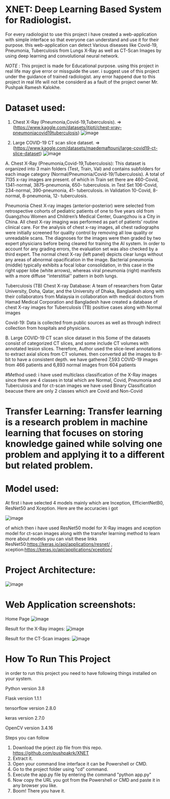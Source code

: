 # XNET: Deep Learning Based System for Radiologist.


For every radiologist to use this project i have created a web-application with simple interface so that everyone can understand and use it for their purpose.
this web-application can detect Various diseases like Covid-19, Pneumonia, Tuberculosis from Lungs X-Ray as well as CT-Scan Images by using deep learning and convolutional neural network.


*NOTE* : This project is made for Educational purpose. using this project in real life may give error or missguide the user. i suggest use of this project under the guidance of trained radiologist. any error happend due to this project in real life will not be considerd as a fault of the project owner Mr. Pushpak Ramesh Kalokhe.


# Dataset used:


1. Chest X-Ray (Pneumonia,Covid-19,Tuberculosis). => (https://www.kaggle.com/datasets/jtiptj/chest-xray-pneumoniacovid19tuberculosis)
![image](https://user-images.githubusercontent.com/93335175/166108488-f53839f7-deb5-422f-884b-c344d8d184b0.png)

3. Large COVID-19 CT scan slice dataset. => (https://www.kaggle.com/datasets/maedemaftouni/large-covid19-ct-slice-dataset)
![image](https://user-images.githubusercontent.com/93335175/166108502-e81f850a-74e6-4091-ae14-74d4c5b48e0e.png)


A. Chest X-Ray (Pneumonia,Covid-19,Tuberculosis):
This dataset is organized into 3 main folders (Test, Train, Val) and contains subfolders for each image category (Normal/Pneumonia/Covid-19/Tuberculosis). A total of 7135 x-ray images are present. of which 
in Train set there are 460-Covid, 1341-normal, 3875-pneumonia, 650- tuberculosis.
in Test Set 106-Covid, 234-normal, 390-pneumonia, 41- tuberculosis.
in Validation 10-Covid, 8-normal, 8-pneumonia, 12- tuberculosis.

Pneumonia Chest X-ray images (anterior-posterior) were selected from retrospective cohorts of pediatric patients of one to five years old from Guangzhou Women and Children’s Medical Center, Guangzhou is a City in China. All chest X-ray imaging was performed as part of patients’ routine clinical care.
For the analysis of chest x-ray images, all chest radiographs were initially screened for quality control by removing all low quality or unreadable scans. The diagnoses for the images were then graded by two expert physicians before being cleared for training the AI system. In order to account for any grading errors, the evaluation set was also checked by a third expert.
The normal chest X-ray (left panel) depicts clear lungs without any areas of abnormal opacification in the image. Bacterial pneumonia (middle) typically exhibits a focal lobar consolidation, in this case in the right upper lobe (white arrows), whereas viral pneumonia (right) manifests with a more diffuse ‘‘interstitial’’ pattern in both lungs.

Tuberculosis (TB) Chest X-ray Database: A team of researchers from Qatar University, Doha, Qatar, and the University of Dhaka, Bangladesh along with their collaborators from Malaysia in collaboration with medical doctors from Hamad Medical Corporation and Bangladesh have created a database of chest X-ray images for Tuberculosis (TB) positive cases along with Normal images

Covid-19: Data is collected from public sources as well as through indirect collection from hospitals and physicians.


B. Large COVID-19 CT scan slice dataset
in this Some of the datasets consist of categorized CT slices, and some include CT volumes with annotated lesion slices. 
Therefore, Author used the slice-level annotations to extract axial slices from CT volumes. then converted all the images to 8-bit to have a consistent depth.
we have gathered 7,593 COVID-19 images from 466 patients and 6,893 normal images from 604 patients


#Method used:
i have used multiclass classification of the X-Ray images since there are 4 classes in total which are Normal, Covid, Pneumonia and Tuberculosis
and for ct-scan images we have used Binary Classification beacuse there are only 2 classes which are Covid and Non-Covid

# Transfer Learning: Transfer learning is a research problem in machine learning that focuses on storing knowledge gained while solving one problem and applying it to a different but related problem.


# Model used:
At first i have selected 4 models mainly which are Inception, EfficientNetB0, ResNet50 and Xception.
Here are the accuracies i got

![image](https://user-images.githubusercontent.com/93335175/166108595-b1a7d209-ed2f-4f1c-abc6-b837ba5e7bed.png)


of which then i have used ResNet50 model for X-Ray images and xception model for ct-scan images along with the transfer learning method
to learn more about models you can visit these links ResNet50:https://keras.io/api/applications/resnet/  , xception:https://keras.io/api/applications/xception/


# Project Architecture:
![image](https://user-images.githubusercontent.com/93335175/166108696-627689d3-3fcd-478b-ac87-508de495953d.png)

# Web Application screenshots: 

Home Page
![image](https://user-images.githubusercontent.com/93335175/166108730-a1be62c0-a4f1-4822-a1ca-6fe9b583f441.png)


Result for the X-Ray images:
![image](https://user-images.githubusercontent.com/93335175/166108761-52641965-0567-4137-95d7-c5f0eaefe92e.png)


Result for the CT-Scan images:
![image](https://user-images.githubusercontent.com/93335175/166108776-b15b3d25-cba5-4f2e-99bb-cda9b79e384b.png)


# How To Run This Project
in order to run this project you need to have following things installed on your system.

Python version 3.8

Flask version 1.1.1

tensorflow version 2.8.0

keras version 2.7.0

OpenCV version 3.4.16

Steps you can follow
1. Download the prject zip file from this repo. https://github.com/pushpakrk/XNET
2. Extract it.
3. Open your command line interface it can be Powershell or CMD.
4. Go to the project folder using "cd" command.
5. Execute the app.py file by entering the command "python app.py"
6. Now copy the URL you got from the Powershell or CMD and paste it in any browser you like.
7. Boom! There you have it.

